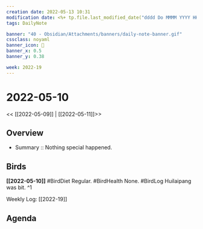 ```yaml
---
creation date: 2022-05-13 10:31
modification date: <%+ tp.file.last_modified_date("dddd Do MMMM YYYY HH:mm:ss") %>
tags: DailyNote

banner: "40 - Obsidian/Attachments/banners/daily-note-banner.gif"
cssclass: noyaml
banner_icon: 💌
banner_x: 0.5
banner_y: 0.38

week: 2022-19
---
```


# 2022-05-10

<< [[2022-05-09]] | [[2022-05-11]]>>


## Overview
- Summary :: Nothing special happened.
## Birds
**[[2022-05-10]]**
#BirdDiet Regular.
#BirdHealth None.
#BirdLog Huilaipang was bit. 
^1

Weekly Log: [[2022-19]]

## Agenda







